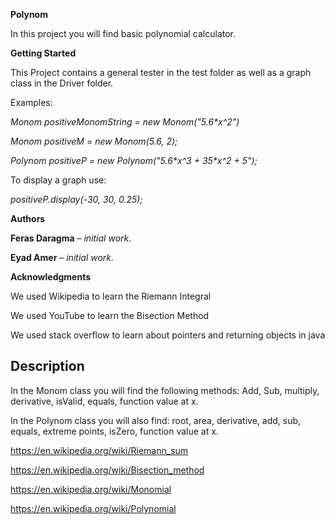 ****Polynom****

In this project you will find basic polynomial calculator.

**Getting Started**

This Project contains a general tester in the test folder as well as a graph
class in the Driver folder.

Examples:

*Monom positiveMonomString = new Monom("5.6\*x\^2")*

*Monom positiveM = new Monom(5.6, 2);*

*Polynom positiveP = new Polynom("5.6\*x\^3 + 35\*x\^2 + 5");*

To display a graph use:

*positiveP.display(-30, 30, 0.25);*

**Authors**

**Feras Daragma** – *initial work*.

**Eyad Amer** – *initial work.*

**Acknowledgments**

We used Wikipedia to learn the Riemann Integral

We used YouTube to learn the Bisection Method

We used stack overflow to learn about pointers and returning objects in java

Description
-----------

In the Monom class you will find the following methods: Add, Sub, multiply,
derivative, isValid, equals, function value at x.

In the Polynom class you will also find: root, area, derivative, add, sub,
equals, extreme points, isZero, function value at x.

<https://en.wikipedia.org/wiki/Riemann_sum>

<https://en.wikipedia.org/wiki/Bisection_method>

<https://en.wikipedia.org/wiki/Monomial>

https://en.wikipedia.org/wiki/Polynomial
